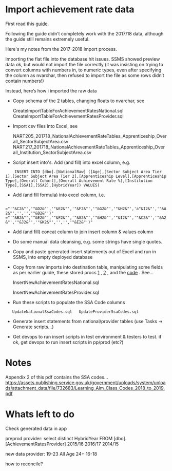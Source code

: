 # Import achievement rate data

First read this [guide](https://skillsfundingagency.atlassian.net/wiki/spaces/DAS/pages/287113242/Achievement+Rates).

Following the guide didn’t completely work with the 2017/18 data, although the guide still remains extremely useful.

Here's my notes from the 2017-2018 import process.
 
Importing the flat file into the database hit issues. SSMS showed preview data ok, but would not import the file correctly (it was insisting on trying to convert columns with numbers in, to numeric types, even after specifying the column as nvarchar, then refused to import the file as some rows didn’t contain numbers!)

Instead, here’s how i imported the raw data

* Copy schema of the 2 tables, changing floats to nvarchar, see

   CreateImportTableForAchievementRatesNational.sql  
   CreateImportTableForAchievementRatesProvider.sql
    
* Import csv files into Excel, see

    NART205_201718_NationalAchievementRateTables_Apprenticeship_Overall_SectorSubjectArea.csv  
    NART217_201718_NationalAchievementRateTables_Apprenticeship_Overall_Institution_SectorSubjectArea.csv

* Script insert into's. Add (and fill) into excel column, e.g. 

`    INSERT INTO [dbo].[NationalRaw] ([Age],[Sector Subject Area Tier 1],[Sector Subject Area Tier 2],[Apprenticeship Level],[Apprenticeship Type],[Overall Cohort],[Overall Achievement Rate %],[Institution Type],[SSA1],[SSA2],[HybridYear]) VALUES(`

* Add (and fill formula) into excel column, i.e.

`    ="'"&C2&"','"&D2&"','"&E2&"','"&F2&"','"&G2&"','"&H2&"','a"&I2&"','"&A2&"','','','"&B2&"')"
    ="'"&B2&"','"&E2&"','"&F2&"','"&G2&"','"&H2&"','"&I2&"','"&C2&"','"&A2&"','"&J2&"','"&K2&"','','','"&E2&"')"
`
* Add (and fill) concat column to join insert column & values column

* Do some manual data cleansing, e.g. some strings have single quotes.

* Copy and paste generated insert statements out of Excel and run in SSMS, into empty deployed database

* Copy from raw imports into destination table, manipulating some fields as per earlier guide, these stored procs [1](https://github.com/SkillsFundingAgency/das-apprenticeship-programs-indexer/blob/master/src/SFA.DAS.FE-Choices.Database/StoredProcedures/GetAchievementRatesNational.sql) , [2](https://github.com/SkillsFundingAgency/das-apprenticeship-programs-indexer/blob/master/src/SFA.DAS.FE-Choices.Database/StoredProcedures/GetAchievementRatesProvider.sql) , and the [code](https://github.com/SkillsFundingAgency/das-apprenticeship-programs-indexer/blob/master/src/Sfa.Das.Sas.Indexer.ApplicationServices/Provider/Services/ProviderIndexer.cs) . See...
    
    InsertNewAchievementRatesNational.sql
    
    InsertNewAchievementRatesProvider.sql

* Run these scripts to populate the SSA Code columns

`    UpdateNationalSsaCodes.sql  
    UpdateProviderSsaCodes.sql
`
* Generate insert statements from national/provider tables (use Tasks -> Generate scripts...)

* Get devops to run insert scripts in test environment & testers to test. if ok, get devops to run insert scripts in pp/prod (etc?)

# Notes

Appendix 2 of this pdf contains the SSA codes...
https://assets.publishing.service.gov.uk/government/uploads/system/uploads/attachment_data/file/732683/Learning_Aim_Class_Codes_2018_to_2019.pdf

# Whats left to do

Check generated data in app

preprod provider:
	  select distinct HybridYear
  FROM [dbo].[AchievementRatesProvider]
2015/16
2016/17
2014/15

new data provider:
19-23
All Age
24+
16-18

how to reconcile?
